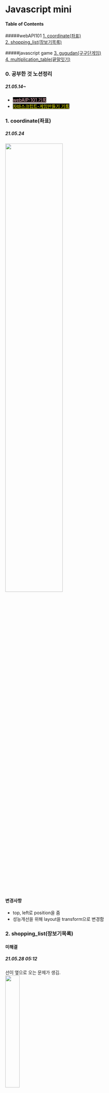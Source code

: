 # Javascript mini 
#### Table of Contents  
#####webAPI101
[1. coordinate(좌표) ](#1-coordinate)  
[2. shopping_list(장보기목록)](#2-shopping_list)


#####javascript game
[3. gugudan(구구단게임)](#3-gugudan)<br>
[4. multiplication_table(끝말잇기)](#4-multiplication_table)

### 0. 공부한 것 노션정리
##### 21.05.14~</br>
- <a href="https://www.notion.so/101-a60bf628302b4296afb6bab6a7586f3b" style="background:#000; color:pink;">webAIP-101 기록</a></br>
- <a href="https://www.notion.so/09b39819ea0e4a9aa6ec86f5b63817b9" style="background:#000; color:yellow;">자바스크립트-게임만들기 기록</a>


### 1. coordinate(좌표)
##### 21.05.24</br>
<img width="60%" src="https://user-images.githubusercontent.com/67423755/119437555-57572500-bd59-11eb-9d63-45fc3ef7817d.gif"/>

#### 변경사항
- top, left로 position을 줌
- 성능개선을 위해 layout을 transform으로 변경함


### 2. shopping_list(장보기목록)
#### 미해결
##### 21.05.28 05:12 </br>
선이 옆으로 오는 문제가 생김.</br>
<img width="30%" src="https://user-images.githubusercontent.com/67423755/119890253-8f858000-bf72-11eb-975e-78d0a8c8f9ac.gif"/>

### 3. gugudan(구구단게임)
##### 21.07.02
<img width="50%" src="https://user-images.githubusercontent.com/67423755/124345054-4da2c600-dc11-11eb-8469-c3efb139eb6a.gif"/>
- classList add로 animation효과를 주는 클래스 생성 --> settimeout을 이용, 몇초 후 애니메이션이 classList를 remove로 제거되도록 만듬</br>
- eventListener에서  form을 submit해주면 enter와 click이 모두 해결된다.

### 4. multiplication_table(끝말잇기)
##### 21.07.03
<img width="50%" src="https://user-images.githubusercontent.com/67423755/124345066-5e533c00-dc11-11eb-87e7-1434479349e0.gif"/>
- new Date()함수를 이용해서 year-month+1-date 을 표시하기
- '0'.slice(-2)를 이용해서 yyyy-mm-dd로 날짜 표시하기
